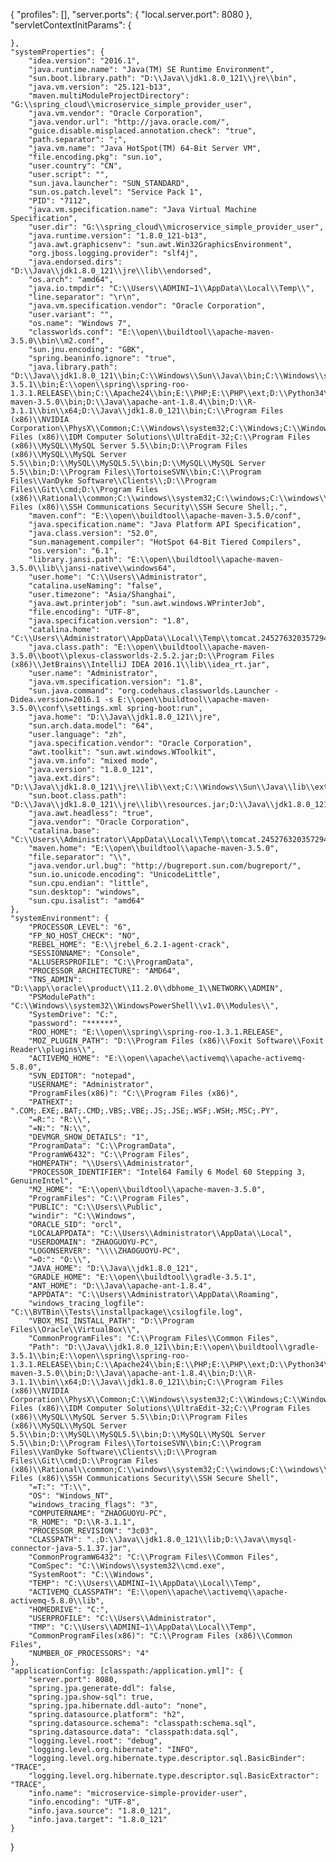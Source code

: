 {
	"profiles": [],
	"server.ports": {
		"local.server.port": 8080
	},
	"servletContextInitParams": {
		
	},
	"systemProperties": {
		"idea.version": "2016.1",
		"java.runtime.name": "Java(TM) SE Runtime Environment",
		"sun.boot.library.path": "D:\\Java\\jdk1.8.0_121\\jre\\bin",
		"java.vm.version": "25.121-b13",
		"maven.multiModuleProjectDirectory": "G:\\spring_cloud\\microservice_simple_provider_user",
		"java.vm.vendor": "Oracle Corporation",
		"java.vendor.url": "http://java.oracle.com/",
		"guice.disable.misplaced.annotation.check": "true",
		"path.separator": ";",
		"java.vm.name": "Java HotSpot(TM) 64-Bit Server VM",
		"file.encoding.pkg": "sun.io",
		"user.country": "CN",
		"user.script": "",
		"sun.java.launcher": "SUN_STANDARD",
		"sun.os.patch.level": "Service Pack 1",
		"PID": "7112",
		"java.vm.specification.name": "Java Virtual Machine Specification",
		"user.dir": "G:\\spring_cloud\\microservice_simple_provider_user",
		"java.runtime.version": "1.8.0_121-b13",
		"java.awt.graphicsenv": "sun.awt.Win32GraphicsEnvironment",
		"org.jboss.logging.provider": "slf4j",
		"java.endorsed.dirs": "D:\\Java\\jdk1.8.0_121\\jre\\lib\\endorsed",
		"os.arch": "amd64",
		"java.io.tmpdir": "C:\\Users\\ADMINI~1\\AppData\\Local\\Temp\\",
		"line.separator": "\r\n",
		"java.vm.specification.vendor": "Oracle Corporation",
		"user.variant": "",
		"os.name": "Windows 7",
		"classworlds.conf": "E:\\open\\buildtool\\apache-maven-3.5.0\\bin\\m2.conf",
		"sun.jnu.encoding": "GBK",
		"spring.beaninfo.ignore": "true",
		"java.library.path": "D:\\Java\\jdk1.8.0_121\\bin;C:\\Windows\\Sun\\Java\\bin;C:\\Windows\\system32;C:\\Windows;D:\\Java\\jdk1.8.0_121\\bin;E:\\open\\buildtool\\gradle-3.5.1\\bin;E:\\open\\spring\\spring-roo-1.3.1.RELEASE\\bin;C:\\Apache24\\bin;E:\\PHP;E:\\PHP\\ext;D:\\Python34\\;D:\\Python34\\Scripts;D:\\app\\oracle\\win32\\11.2.0\\dbhome_1;D:\\app\\oracle\\product\\11.2.0\\dbhome_1\\bin;E:\\open\\buildtool\\apache-maven-3.5.0\\bin;D:\\Java\\apache-ant-1.8.4\\bin;D:\\R-3.1.1\\bin\\x64;D:\\Java\\jdk1.8.0_121\\bin;C:\\Program Files (x86)\\NVIDIA Corporation\\PhysX\\Common;C:\\Windows\\system32;C:\\Windows;C:\\Windows\\System32\\Wbem;C:\\Windows\\System32\\WindowsPowerShell\\v1.0\\;d:\\Program Files (x86)\\IDM Computer Solutions\\UltraEdit-32;C:\\Program Files (x86)\\MySQL\\MySQL Server 5.5\\bin;D:\\Program Files (x86)\\MySQL\\MySQL Server 5.5\\bin;D:\\MySQL\\MySQL5.5\\bin;D:\\MySQL\\MySQL Server 5.5\\bin;D:\\Program Files\\TortoiseSVN\\bin;C:\\Program Files\\VanDyke Software\\Clients\\;D:\\Program Files\\Git\\cmd;D:\\Program Files (x86)\\Rational\\common;C:\\windows\\system32;C:\\windows;C:\\windows\\System32\\Wbem;D:\\Java\\jdk1.8.0_121\\bin;D:\\Program Files (x86)\\SSH Communications Security\\SSH Secure Shell;.",
		"maven.conf": "E:\\open\\buildtool\\apache-maven-3.5.0/conf",
		"java.specification.name": "Java Platform API Specification",
		"java.class.version": "52.0",
		"sun.management.compiler": "HotSpot 64-Bit Tiered Compilers",
		"os.version": "6.1",
		"library.jansi.path": "E:\\open\\buildtool\\apache-maven-3.5.0\\lib\\jansi-native\\windows64",
		"user.home": "C:\\Users\\Administrator",
		"catalina.useNaming": "false",
		"user.timezone": "Asia/Shanghai",
		"java.awt.printerjob": "sun.awt.windows.WPrinterJob",
		"file.encoding": "UTF-8",
		"java.specification.version": "1.8",
		"catalina.home": "C:\\Users\\Administrator\\AppData\\Local\\Temp\\tomcat.2452763203572945665.8080",
		"java.class.path": "E:\\open\\buildtool\\apache-maven-3.5.0\\boot\\plexus-classworlds-2.5.2.jar;D:\\Program Files (x86)\\JetBrains\\IntelliJ IDEA 2016.1\\lib\\idea_rt.jar",
		"user.name": "Administrator",
		"java.vm.specification.version": "1.8",
		"sun.java.command": "org.codehaus.classworlds.Launcher -Didea.version=2016.1 -s E:\\open\\buildtool\\apache-maven-3.5.0\\conf\\settings.xml spring-boot:run",
		"java.home": "D:\\Java\\jdk1.8.0_121\\jre",
		"sun.arch.data.model": "64",
		"user.language": "zh",
		"java.specification.vendor": "Oracle Corporation",
		"awt.toolkit": "sun.awt.windows.WToolkit",
		"java.vm.info": "mixed mode",
		"java.version": "1.8.0_121",
		"java.ext.dirs": "D:\\Java\\jdk1.8.0_121\\jre\\lib\\ext;C:\\Windows\\Sun\\Java\\lib\\ext",
		"sun.boot.class.path": "D:\\Java\\jdk1.8.0_121\\jre\\lib\\resources.jar;D:\\Java\\jdk1.8.0_121\\jre\\lib\\rt.jar;D:\\Java\\jdk1.8.0_121\\jre\\lib\\sunrsasign.jar;D:\\Java\\jdk1.8.0_121\\jre\\lib\\jsse.jar;D:\\Java\\jdk1.8.0_121\\jre\\lib\\jce.jar;D:\\Java\\jdk1.8.0_121\\jre\\lib\\charsets.jar;D:\\Java\\jdk1.8.0_121\\jre\\lib\\jfr.jar;D:\\Java\\jdk1.8.0_121\\jre\\classes",
		"java.awt.headless": "true",
		"java.vendor": "Oracle Corporation",
		"catalina.base": "C:\\Users\\Administrator\\AppData\\Local\\Temp\\tomcat.2452763203572945665.8080",
		"maven.home": "E:\\open\\buildtool\\apache-maven-3.5.0",
		"file.separator": "\\",
		"java.vendor.url.bug": "http://bugreport.sun.com/bugreport/",
		"sun.io.unicode.encoding": "UnicodeLittle",
		"sun.cpu.endian": "little",
		"sun.desktop": "windows",
		"sun.cpu.isalist": "amd64"
	},
	"systemEnvironment": {
		"PROCESSOR_LEVEL": "6",
		"FP_NO_HOST_CHECK": "NO",
		"REBEL_HOME": "E:\\jrebel_6.2.1-agent-crack",
		"SESSIONNAME": "Console",
		"ALLUSERSPROFILE": "C:\\ProgramData",
		"PROCESSOR_ARCHITECTURE": "AMD64",
		"TNS_ADMIN": "D:\\app\\oracle\\product\\11.2.0\\dbhome_1\\NETWORK\\ADMIN",
		"PSModulePath": "C:\\Windows\\system32\\WindowsPowerShell\\v1.0\\Modules\\",
		"SystemDrive": "C:",
		"password": "******",
		"ROO_HOME": "E:\\open\\spring\\spring-roo-1.3.1.RELEASE",
		"MOZ_PLUGIN_PATH": "D:\\Program Files (x86)\\Foxit Software\\Foxit Reader\\plugins\\",
		"ACTIVEMQ_HOME": "E:\\open\\apache\\activemq\\apache-activemq-5.8.0",
		"SVN_EDITOR": "notepad",
		"USERNAME": "Administrator",
		"ProgramFiles(x86)": "C:\\Program Files (x86)",
		"PATHEXT": ".COM;.EXE;.BAT;.CMD;.VBS;.VBE;.JS;.JSE;.WSF;.WSH;.MSC;.PY",
		"=R:": "R:\\",
		"=N:": "N:\\",
		"DEVMGR_SHOW_DETAILS": "1",
		"ProgramData": "C:\\ProgramData",
		"ProgramW6432": "C:\\Program Files",
		"HOMEPATH": "\\Users\\Administrator",
		"PROCESSOR_IDENTIFIER": "Intel64 Family 6 Model 60 Stepping 3, GenuineIntel",
		"M2_HOME": "E:\\open\\buildtool\\apache-maven-3.5.0",
		"ProgramFiles": "C:\\Program Files",
		"PUBLIC": "C:\\Users\\Public",
		"windir": "C:\\Windows",
		"ORACLE_SID": "orcl",
		"LOCALAPPDATA": "C:\\Users\\Administrator\\AppData\\Local",
		"USERDOMAIN": "ZHAOGUOYU-PC",
		"LOGONSERVER": "\\\\ZHAOGUOYU-PC",
		"=O:": "O:\\",
		"JAVA_HOME": "D:\\Java\\jdk1.8.0_121",
		"GRADLE_HOME": "E:\\open\\buildtool\\gradle-3.5.1",
		"ANT_HOME": "D:\\Java\\apache-ant-1.8.4",
		"APPDATA": "C:\\Users\\Administrator\\AppData\\Roaming",
		"windows_tracing_logfile": "C:\\BVTBin\\Tests\\installpackage\\csilogfile.log",
		"VBOX_MSI_INSTALL_PATH": "D:\\Program Files\\Oracle\\VirtualBox\\",
		"CommonProgramFiles": "C:\\Program Files\\Common Files",
		"Path": "D:\\Java\\jdk1.8.0_121\\bin;E:\\open\\buildtool\\gradle-3.5.1\\bin;E:\\open\\spring\\spring-roo-1.3.1.RELEASE\\bin;C:\\Apache24\\bin;E:\\PHP;E:\\PHP\\ext;D:\\Python34\\;D:\\Python34\\Scripts;D:\\app\\oracle\\win32\\11.2.0\\dbhome_1;D:\\app\\oracle\\product\\11.2.0\\dbhome_1\\bin;E:\\open\\buildtool\\apache-maven-3.5.0\\bin;D:\\Java\\apache-ant-1.8.4\\bin;D:\\R-3.1.1\\bin\\x64;D:\\Java\\jdk1.8.0_121\\bin;C:\\Program Files (x86)\\NVIDIA Corporation\\PhysX\\Common;C:\\Windows\\system32;C:\\Windows;C:\\Windows\\System32\\Wbem;C:\\Windows\\System32\\WindowsPowerShell\\v1.0\\;d:\\Program Files (x86)\\IDM Computer Solutions\\UltraEdit-32;C:\\Program Files (x86)\\MySQL\\MySQL Server 5.5\\bin;D:\\Program Files (x86)\\MySQL\\MySQL Server 5.5\\bin;D:\\MySQL\\MySQL5.5\\bin;D:\\MySQL\\MySQL Server 5.5\\bin;D:\\Program Files\\TortoiseSVN\\bin;C:\\Program Files\\VanDyke Software\\Clients\\;D:\\Program Files\\Git\\cmd;D:\\Program Files (x86)\\Rational\\common;C:\\windows\\system32;C:\\windows;C:\\windows\\System32\\Wbem;D:\\Java\\jdk1.8.0_121\\bin;D:\\Program Files (x86)\\SSH Communications Security\\SSH Secure Shell",
		"=T:": "T:\\",
		"OS": "Windows_NT",
		"windows_tracing_flags": "3",
		"COMPUTERNAME": "ZHAOGUOYU-PC",
		"R_HOME": "D:\\R-3.1.1",
		"PROCESSOR_REVISION": "3c03",
		"CLASSPATH": ".;D:\\Java\\jdk1.8.0_121\\lib;D:\\Java\\mysql-connector-java-5.1.37.jar",
		"CommonProgramW6432": "C:\\Program Files\\Common Files",
		"ComSpec": "C:\\Windows\\system32\\cmd.exe",
		"SystemRoot": "C:\\Windows",
		"TEMP": "C:\\Users\\ADMINI~1\\AppData\\Local\\Temp",
		"ACTIVEMQ_CLASSPATH": "E:\\open\\apache\\activemq\\apache-activemq-5.8.0\\lib",
		"HOMEDRIVE": "C:",
		"USERPROFILE": "C:\\Users\\Administrator",
		"TMP": "C:\\Users\\ADMINI~1\\AppData\\Local\\Temp",
		"CommonProgramFiles(x86)": "C:\\Program Files (x86)\\Common Files",
		"NUMBER_OF_PROCESSORS": "4"
	},
	"applicationConfig: [classpath:/application.yml]": {
		"server.port": 8080,
		"spring.jpa.generate-ddl": false,
		"spring.jpa.show-sql": true,
		"spring.jpa.hibernate.ddl-auto": "none",
		"spring.datasource.platform": "h2",
		"spring.datasource.schema": "classpath:schema.sql",
		"spring.datasource.data": "classpath:data.sql",
		"logging.level.root": "debug",
		"logging.level.org.hibernate": "INFO",
		"logging.level.org.hibernate.type.descriptor.sql.BasicBinder": "TRACE",
		"logging.level.org.hibernate.type.descriptor.sql.BasicExtractor": "TRACE",
		"info.name": "microservice-simple-provider-user",
		"info.encoding": "UTF-8",
		"info.java.source": "1.8.0_121",
		"info.java.target": "1.8.0_121"
	}
}
